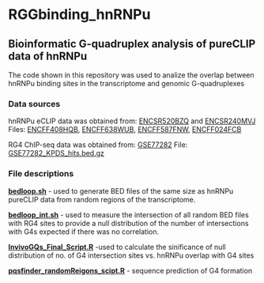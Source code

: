 # RGGbinding_hnRNPu
## Bioinformatic G-quadruplex analysis of pureCLIP data of hnRNPu
   The code shown in this repository was used to analize the overlap between hnRNPu binding sites in the transcriptome and genomic G-quadruplexes

### Data sources
hnRNPu eCLIP data was obtained from: [ENCSR520BZQ](https://www.encodeproject.org/experiments/ENCSR520BZQ/) and [ENCSR240MVJ](https://www.encodeproject.org/experiments/ENCSR240MVJ/)
Files: [ENCFF408HQB](https://www.encodeproject.org/files/ENCFF408HQB/), [ENCFF638WUB](https://www.encodeproject.org/files/ENCFF638WUB/), [ENCFF587FNW](https://www.encodeproject.org/files/ENCFF587FNW/), [ENCFF024FCB](https://www.encodeproject.org/files/ENCFF024FCB/)

RG4 ChIP-seq data was obtained from: [GSE77282](https://www.ncbi.nlm.nih.gov/geo/query/acc.cgi?acc=GSE77282)
File:
[GSE77282_KPDS_hits.bed.gz](https://ftp.ncbi.nlm.nih.gov/geo/series/GSE77nnn/GSE77282/suppl/GSE77282_KPDS_hits.bed.gz)

### File descriptions
[**bedloop.sh**](https://github.com/bateyLab/RGGbinding_hnRNPu/blob/main/bedloop.sh) - used to generate BED files of the same size as hnRNPu pureCLIP data from random regions of the transcriptome.

[**bedloop_int.sh**](https://github.com/bateyLab/RGGbinding_hnRNPu/blob/main/bedloop_int.sh) - used to measure the intersection of all random BED files with RG4 sites to provide a null distribution of the number of intersections with G4s expected if there was no correlation.

[**InvivoGQs_Final_Script.R**](https://github.com/bateyLab/RGGbinding_hnRNPu/blob/main/InvivoGQs_Final_Script.R) -used to calculate the sinificance of null distribution of no. of G4 intersection sites vs. hnRNPu overlap with G4 sites

[**pqsfinder_randomReigons_scipt.R**](https://github.com/bateyLab/RGGbinding_hnRNPu/blob/main/pqsfinder_randomReigons_scipt.R) - sequence prediction of G4 formation 
